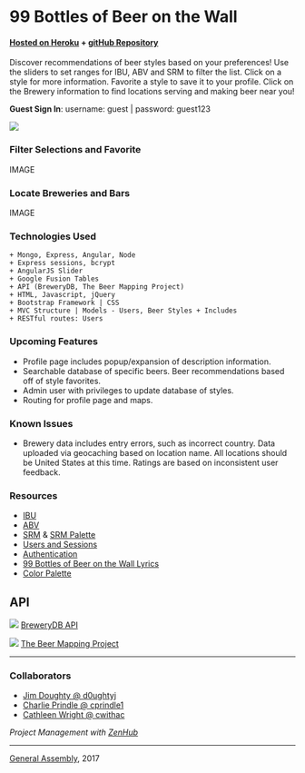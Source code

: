 # 99 Bottles of Beer on the Wall

#### [Hosted on Heroku](https://beerswall99.herokuapp.com/) + [gitHub Repository](https://github.com/d0ughtyj/wdir-project3)

Discover recommendations of beer styles based on your preferences!  Use the sliders to set ranges for IBU, ABV and SRM to filter the list.  Click on a style for more information.  Favorite a style to save it to your profile.  Click on the Brewery information to find locations serving and making beer near you!

**Guest Sign In**:  username: guest | password: guest123

![](http://i.imgur.com/nPygxhC.png)

### Filter Selections and Favorite
IMAGE

### Locate Breweries and Bars
IMAGE

### Technologies Used

```
+ Mongo, Express, Angular, Node
+ Express sessions, bcrypt
+ AngularJS Slider
+ Google Fusion Tables
+ API (BreweryDB, The Beer Mapping Project)
+ HTML, Javascript, jQuery
+ Bootstrap Framework | CSS
+ MVC Structure | Models - Users, Beer Styles + Includes
+ RESTful routes: Users
```

### Upcoming Features
+ Profile page includes popup/expansion of description information.
+ Searchable database of specific beers.  Beer recommendations based off of style favorites.  
+ Admin user with privileges to update database of styles.
+ Routing for profile page and maps.

### Known Issues
+ Brewery data includes entry errors, such as incorrect country.  Data uploaded via geocaching based on location name.  All locations should be United States at this time.  Ratings are based on inconsistent user feedback.

### Resources
+ [IBU](https://en.wikipedia.org/wiki/Beer_measurement#Bitterness)
+ [ABV](https://en.wikipedia.org/wiki/Alcohol_by_volume)
+ [SRM](https://en.wikipedia.org/wiki/Standard_Reference_Method) & [SRM Palette](http://www.cloneabeer.com/CABebc.php)
+ [Users and Sessions](https://github.com/singular000/botch_app/blob/master/public/js/app.js )
+ [Authentication](https://codepen.io/aronrodrigues/pen/YXvBWW)
+ [99 Bottles of Beer on the Wall Lyrics](http://www.99-bottles-of-beer.net/lyrics.html)
+ [Color Palette](http://i.imgur.com/2XM2vid.png)

## API
![](http://i.imgur.com/bWXH2Uq.png)
[BreweryDB API](http://www.brewerydb.com/developers)

![](http://i.imgur.com/njeMioq.png)
[The Beer Mapping Project](https://disneytermsofuse.com/)

---

### Collaborators
+ [Jim Doughty @ d0ughtyj](https://github.com/d0ughtyj)
+ [Charlie Prindle @ cprindle1](https://github.com/cprindle1)
+ [Cathleen Wright @ cwithac](https://github.com/cwithac)

*Project Management with [ZenHub](https://www.zenhub.com/)*

---

[General Assembly](https://generalassemb.ly/), 2017
